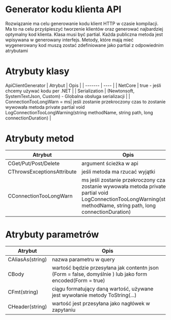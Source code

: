 # Generator kodu klienta API

Rozwiązanie ma celu generowanie kodu klient HTTP w czasie kompilacji. Ma to na celu przyśpieszyć tworzenie klientów oraz generować najbardziej optymalny kod klienta. Klasa musi być partial. Każda publiczna metoda jest wpisywana w generowany interfejs.  Metody, które mają mieć wygenerowany kod muszą zostać zdefiniowane jako partial z odpowiednim atrybutami 

# Atrybuty klasy

ApiClientGenerator
| Atrybut | Opis |
| ------- | ---- |
| NetCore |  true - jeśli chcemy używać kodu per .NET |
| Serialization  | (Newtonsoft, SystemTextJson, Custom) - Globalna obsługa serializacji |
| ConnectionTooLongWarn = ms|  jeśli zostanie przekroczony czas to zostanie wywowała metoda private partial void LogConnectionTooLongWarning(string methodName, string path, long connectionDuration) |

     
# Atrybuty metod
| Atrybut | Opis |
| ------- | ---- |
| CGet/Put/Post/Delete  | argument ścieżka w api|
| CThrowsExceptionsAttribute |jeśli metoda ma rzucać wyjątki|
| CConnectionTooLongWarn |ms jeśli zostanie przekroczony czas to zostanie wywowała metoda private partial void LogConnectionTooLongWarning(string methodName, string path, long connectionDuration) |

# Atrybuty parametrów
| Atrybut | Opis |
| ------- | ---- |
| CAliasAs(string) | nazwa parametru w query |
| CBody | wartość będzie przesyłana jak contentn json (Form = false, domyślnie ) lub jako form encoded(Form = true)|
| CFmt(string) | ciągu formatujący daną wartość, używane jest wywołanie metody ToString(...)|
| CHeader(string) | wartość jest przesyłana jako nagłówek w zapytaniu |
